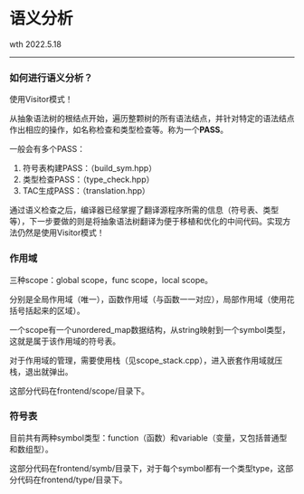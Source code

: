 # 语义分析

wth 2022.5.18

------

### 如何进行语义分析？

使用Visitor模式！

从抽象语法树的根结点开始，遍历整颗树的所有语法结点，并针对特定的语法结点作出相应的操作，如名称检查和类型检查等。称为一个**PASS**。

一般会有多个PASS：

1. 符号表构建PASS：（build_sym.hpp）
2. 类型检查PASS：（type_check.hpp）
3. TAC生成PASS：（translation.hpp）

通过语义检查之后，编译器已经掌握了翻译源程序所需的信息（符号表、类型等），下一步要做的则是将抽象语法树翻译为便于移植和优化的中间代码。实现方法仍然是使用Visitor模式！

### 作用域

三种scope：global scope，func scope，local scope。

分别是全局作用域（唯一），函数作用域（与函数一一对应），局部作用域（使用花括号括起来的区域）。

一个scope有一个unordered_map数据结构，从string映射到一个symbol类型，这就是属于该作用域的符号表。

对于作用域的管理，需要使用栈（见scope_stack.cpp），进入嵌套作用域就压栈，退出就弹出。

这部分代码在frontend/scope/目录下。

### 符号表

目前共有两种symbol类型：function（函数）和variable（变量，又包括普通型和数组型）。

这部分代码在frontend/symb/目录下，对于每个symbol都有一个类型type，这部分代码在frontend/type/目录下。